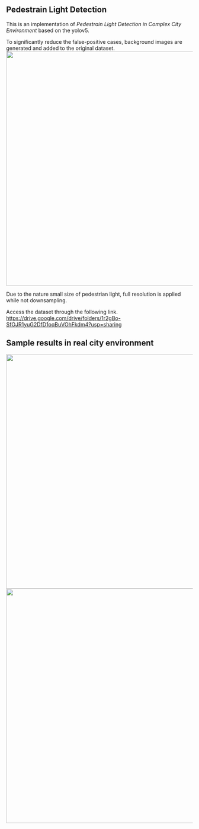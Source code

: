 ## Pedestrain Light Detection

This is an implementation of _Pedestrain Light Detection in Complex City Environment_ based on the yolov5.

To significantly reduce the false-positive cases, background images are generated and added to the original dataset. 
<img src="https://github.com/rizzojr01/Cross-Safe/blob/main/src/BG_Pipeline.png" width="633" >

Due to the nature small size of pedestrian light, full resolution is applied while not downsampling.

Access the dataset through the following link.
https://drive.google.com/drive/folders/1r2gBo-SfOJR1yuG2DfD1oqBuVOhFkdm4?usp=sharing

## Sample results in real city environment

<img src="https://github.com/rizzojr01/Cross-Safe/blob/main/src/Sample_1.png" width="633" >

<img src="https://github.com/rizzojr01/Cross-Safe/blob/main/src/Sample_2.png" width="633" >
